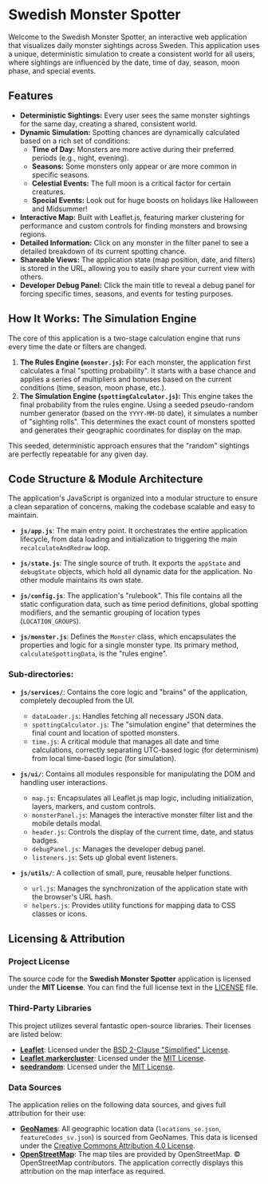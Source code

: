 # Swedish Monster Spotter

Welcome to the Swedish Monster Spotter, an interactive web application that visualizes daily monster sightings across Sweden. This application uses a unique, deterministic simulation to create a consistent world for all users, where sightings are influenced by the date, time of day, season, moon phase, and special events.

## Features

*   **Deterministic Sightings:** Every user sees the same monster sightings for the same day, creating a shared, consistent world.
*   **Dynamic Simulation:** Spotting chances are dynamically calculated based on a rich set of conditions:
    *   **Time of Day:** Monsters are more active during their preferred periods (e.g., night, evening).
    *   **Seasons:** Some monsters only appear or are more common in specific seasons.
    *   **Celestial Events:** The full moon is a critical factor for certain creatures.
    *   **Special Events:** Look out for huge boosts on holidays like Halloween and Midsummer!
*   **Interactive Map:** Built with Leaflet.js, featuring marker clustering for performance and custom controls for finding monsters and browsing regions.
*   **Detailed Information:** Click on any monster in the filter panel to see a detailed breakdown of its current spotting chance.
*   **Shareable Views:** The application state (map position, date, and filters) is stored in the URL, allowing you to easily share your current view with others.
*   **Developer Debug Panel:** Click the main title to reveal a debug panel for forcing specific times, seasons, and events for testing purposes.

## How It Works: The Simulation Engine

The core of this application is a two-stage calculation engine that runs every time the date or filters are changed.

1.  **The Rules Engine (`monster.js`):** For each monster, the application first calculates a final "spotting probability". It starts with a base chance and applies a series of multipliers and bonuses based on the current conditions (time, season, moon phase, etc.).
2.  **The Simulation Engine (`spottingCalculator.js`):** This engine takes the final probability from the rules engine. Using a seeded pseudo-random number generator (based on the `YYYY-MM-DD` date), it simulates a number of "sighting rolls". This determines the exact count of monsters spotted and generates their geographic coordinates for display on the map.

This seeded, deterministic approach ensures that the "random" sightings are perfectly repeatable for any given day.

## Code Structure & Module Architecture

The application's JavaScript is organized into a modular structure to ensure a clean separation of concerns, making the codebase scalable and easy to maintain.

*   **`js/app.js`**: The main entry point. It orchestrates the entire application lifecycle, from data loading and initialization to triggering the main `recalculateAndRedraw` loop.

*   **`js/state.js`**: The single source of truth. It exports the `appState` and `debugState` objects, which hold all dynamic data for the application. No other module maintains its own state.

*   **`js/config.js`**: The application's "rulebook". This file contains all the static configuration data, such as time period definitions, global spotting modifiers, and the semantic grouping of location types (`LOCATION_GROUPS`).

*   **`js/monster.js`**: Defines the `Monster` class, which encapsulates the properties and logic for a single monster type. Its primary method, `calculateSpottingData`, is the "rules engine".

### Sub-directories:

*   **`js/services/`**: Contains the core logic and "brains" of the application, completely decoupled from the UI.
    *   `dataLoader.js`: Handles fetching all necessary JSON data.
    *   `spottingCalculator.js`: The "simulation engine" that determines the final count and location of spotted monsters.
    *   `time.js`: A critical module that manages all date and time calculations, correctly separating UTC-based logic (for determinism) from local time-based logic (for simulation).

*   **`js/ui/`**: Contains all modules responsible for manipulating the DOM and handling user interactions.
    *   `map.js`: Encapsulates all Leaflet.js map logic, including initialization, layers, markers, and custom controls.
    *   `monsterPanel.js`: Manages the interactive monster filter list and the mobile details modal.
    *   `header.js`: Controls the display of the current time, date, and status badges.
    *   `debugPanel.js`: Manages the developer debug panel.
    *   `listeners.js`: Sets up global event listeners.

*   **`js/utils/`**: A collection of small, pure, reusable helper functions.
    *   `url.js`: Manages the synchronization of the application state with the browser's URL hash.
    *   `helpers.js`: Provides utility functions for mapping data to CSS classes or icons.

## Licensing & Attribution

### Project License

The source code for the **Swedish Monster Spotter** application is licensed under the **MIT License**. You can find the full license text in the [LICENSE](LICENSE) file.

### Third-Party Libraries

This project utilizes several fantastic open-source libraries. Their licenses are listed below:

*   **[Leaflet](https://leafletjs.com/)**: Licensed under the [BSD 2-Clause "Simplified" License](https://github.com/Leaflet/Leaflet/blob/main/LICENSE).
*   **[Leaflet.markercluster](https://github.com/Leaflet/Leaflet.markercluster)**: Licensed under the [MIT License](https://github.com/Leaflet/Leaflet.markercluster/blob/master/LICENSE).
*   **[seedrandom](https://github.com/davidbau/seedrandom)**: Licensed under the [MIT License](https://github.com/davidbau/seedrandom/blob/master/LICENSE).

### Data Sources

The application relies on the following data sources, and gives full attribution for their use:

*   **[GeoNames](https://www.geonames.org/)**: All geographic location data (`locations_se.json`, `featureCodes_sv.json`) is sourced from GeoNames. This data is licensed under the [Creative Commons Attribution 4.0 License](https://creativecommons.org/licenses/by/4.0/).
*   **[OpenStreetMap](https://www.openstreetmap.org/copyright)**: The map tiles are provided by OpenStreetMap. © OpenStreetMap contributors. The application correctly displays this attribution on the map interface as required.